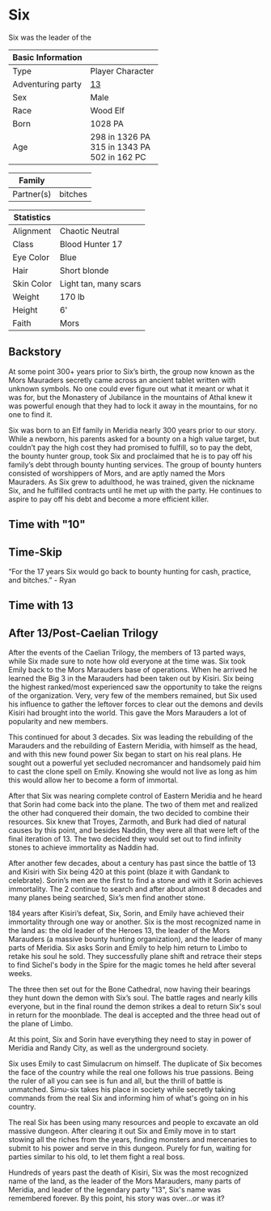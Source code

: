 # Six

Six was the leader of the

| Basic Information | |
| - | - |
| Type | Player Character |
| Adventuring party | [13](13.md) |
| Sex | Male |
| Race | Wood Elf |
| Born | 1028 PA |
| Age | 298 in 1326 PA<br>315 in 1343 PA<br>502 in 162 PC |

| Family | |
| - | - |
| Partner(s) | bitches |

| Statistics | |
| - | - |
| Alignment | Chaotic Neutral |
| Class | Blood Hunter 17 |
| Eye Color | Blue |
| Hair | Short blonde |
| Skin Color | Light tan, many scars |
| Weight | 170 lb |
| Height | 6' |
| Faith | Mors |

## Backstory

At some point 300+ years prior to Six’s birth, the group now known as the Mors Mauraders secretly came across an ancient tablet written with unknown symbols. No one could ever figure out what it meant or what it was for, but the Monastery of Jubilance in the mountains of Athal knew it was powerful enough that they had to lock it away in the mountains, for no one to find it.

Six was born to an Elf family in Meridia nearly 300 years prior to our story. While a newborn, his parents asked for a bounty on a high value target, but couldn’t pay the high cost they had promised to fulfill, so to pay the debt, the bounty hunter group, took Six and proclaimed that he is to pay off his family’s debt through bounty hunting services. The group of bounty hunters consisted of worshippers of Mors, and are aptly named the Mors Mauraders. As Six grew to adulthood, he was trained, given the nickname Six, and he fulfilled contracts until he met up with the party. He continues to aspire to pay off his debt and become a more efficient killer.

## Time with "10"

## Time-Skip

“For the 17 years Six would go back to bounty hunting for cash, practice, and bitches.” - Ryan

## Time with 13

## After 13/Post-Caelian Trilogy

After the events of the Caelian Trilogy, the members of 13 parted ways, while Six made sure to note how old everyone at the time was. Six took Emily back to the Mors Marauders base of operations. When he arrived he learned the Big 3 in the Marauders had been taken out by Kisiri. Six being the highest ranked/most experienced saw the opportunity to take the reigns of the organization. Very, very few of the members remained, but Six used his influence to gather the leftover forces to clear out the demons and devils Kisiri had brought into the world. This gave the Mors Marauders a lot of popularity and new members.

This continued for about 3 decades. Six was leading the rebuilding of the Marauders and the rebuilding of Eastern Meridia, with himself as the head, and with this new found power Six began to start on his real plans. He sought out a powerful yet secluded necromancer and handsomely paid him to cast the clone spell on Emily. Knowing she would not live as long as him this would allow her to become a form of immortal.

After that Six was nearing complete control of Eastern Meridia and he heard that Sorin had come back into the plane. The two of them met and realized the other had conquered their domain, the two decided to combine their resources. Six knew that Troyes, Zarmoth, and Burk had died of natural causes by this point, and besides Naddin, they were all that were left of the final iteration of 13. The two decided they would set out to find infinity stones to achieve immortality as Naddin had.

After another few decades, about a century has past since the battle of 13 and Kisiri with Six being 420 at this point (blaze it with Gandank to celebrate). Sorin’s men are the first to find a stone and with it Sorin achieves immortality. The 2 continue to search and after about almost 8 decades and many planes being searched, Six’s men find another stone.

184 years after Kisiri’s defeat, Six, Sorin, and Emily have achieved their immortality through one way or another. Six is the most recognized name in the land as: the old leader of the Heroes 13, the leader of the Mors Marauders (a massive bounty hunting organization), and the leader of many parts of Meridia. Six asks Sorin and Emily to help him return to Limbo to retake his soul he sold. They successfully plane shift and retrace their steps to find Sichel's body in the Spire for the magic tomes he held after several weeks.

The three then set out for the Bone Cathedral, now having their bearings they hunt down the demon with Six’s soul. The battle rages and nearly kills everyone, but in the final round the demon strikes a deal to return Six's soul in return for the moonblade. The deal is accepted and the three head out of the plane of Limbo.

At this point, Six and Sorin have everything they need to stay in power of Meridia and Randy City, as well as the underground society.

Six uses Emily to cast Simulacrum on himself. The duplicate of Six becomes the face of the country while the real one follows his true passions. Being the ruler of all you can see is fun and all, but the thrill of battle is unmatched. Simu-six takes his place in society while secretly taking commands from the real Six and informing him of what's going on in his country.

The real Six has been using many resources and people to excavate an old massive dungeon. After clearing it out Six and Emily move in to start stowing all the riches from the years, finding monsters and mercenaries to submit to his power and serve in this dungeon. Purely for fun, waiting for parties similar to his old, to let them fight a real boss.

Hundreds of years past the death of Kisiri, Six was the most recognized name of the land, as the leader of the Mors Marauders, many parts of Meridia, and leader of the legendary party "13", Six's name was remembered forever. By this point, his story was over...or was it?
